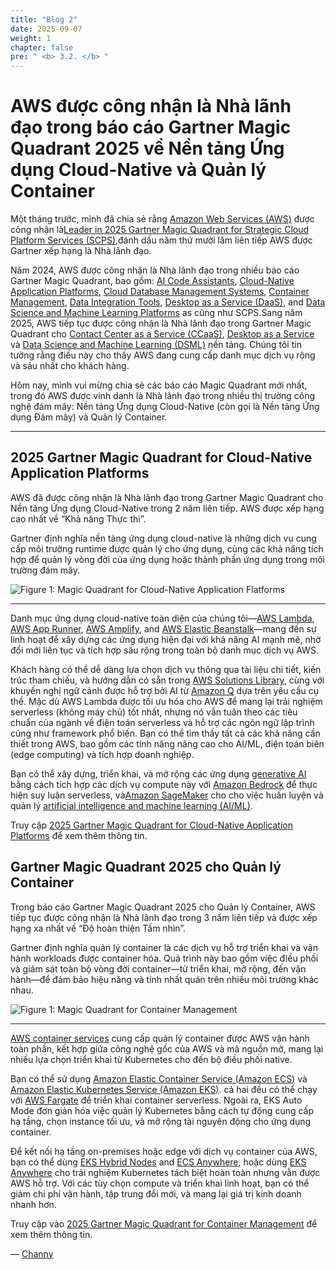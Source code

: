```yaml
---
title: "Blog 2"
date: 2025-09-07
weight: 1
chapter: false
pre: " <b> 3.2. </b> "
---
```

<!-- {{% notice warning %}}
⚠️ **Note:** The information below is for reference purposes only. Please **do not copy verbatim** for your report, including this warning.
{{% /notice %}} -->

# AWS được công nhận là Nhà lãnh đạo trong báo cáo Gartner Magic Quadrant 2025 về Nền tảng Ứng dụng Cloud-Native và Quản lý Container

Một tháng trước, mình đã chia sẻ rằng [Amazon Web Services (AWS)](https://aws.amazon.com/) được công nhận là[Leader in 2025 Gartner Magic Quadrant for Strategic Cloud Platform Services (SCPS)](https://aws.amazon.com/blogs/aws/aws-named-as-a-leader-in-2025-gartner-magic-quadrant-for-strategic-cloud-platform-services-for-15-years-in-a-row/),đánh dấu năm thứ mười lăm liên tiếp AWS được Gartner xếp hạng là Nhà lãnh đạo.

Năm 2024, AWS được công nhận là Nhà lãnh đạo trong nhiều báo cáo Gartner Magic Quadrant, bao gồm: [AI Code Assistants](https://aws.amazon.com/blogs/aws/aws-named-as-a-leader-in-the-first-gartner-magic-quadrant-for-ai-code-assistants/), [Cloud-Native Application Platforms](https://pages.awscloud.com/GLOBAL-brand-awareness-content-download-24-gartner-ardm-cloud-application-platforms-mq-learn.html?trk=6ae326d1-79b4-4355-9716-c4ed318beb74&sc_channel=el&wf_id=6729438c0029784a6c773920e5250b88), [Cloud Database Management Systems](https://pages.awscloud.com/GLOBAL-brand-awareness-content-download-24-gartner-ardm-cloud-application-platforms-mq-learn.html?trk=6ae326d1-79b4-4355-9716-c4ed318beb74&sc_channel=el&wf_id=6729438c0029784a6c773920e5250b88), [Container Management](https://pages.awscloud.com/GLOBAL-brand-awareness-content-download-24-gartner-ardm-cloud-application-platforms-mq-learn.html?trk=6ae326d1-79b4-4355-9716-c4ed318beb74&sc_channel=el&wf_id=6729438c0029784a6c773920e5250b88), [Data Integration Tools](https://pages.awscloud.com/GLOBAL-brand-awareness-content-download-24-gartner-ardm-cloud-application-platforms-mq-learn.html?trk=6ae326d1-79b4-4355-9716-c4ed318beb74&sc_channel=el&wf_id=6729438c0029784a6c773920e5250b88), [Desktop as a Service (DaaS)](https://pages.awscloud.com/GLOBAL-brand-awareness-content-download-24-gartner-ardm-cloud-application-platforms-mq-learn.html?trk=6ae326d1-79b4-4355-9716-c4ed318beb74&sc_channel=el&wf_id=6729438c0029784a6c773920e5250b88), and [Data Science and Machine Learning Platforms](https://aws.amazon.com/blogs/machine-learning/aws-recognized-as-a-first-time-leader-in-the-2024-gartner-magic-quadrant-for-data-science-and-machine-learning-platforms/) as cũng như SCPS.Sang năm 2025, AWS tiếp tục được công nhận là Nhà lãnh đạo trong Gartner Magic Quadrant cho [Contact Center as a Service (CCaaS)](https://aws.amazon.com/blogs/contact-center/aws-recognized-as-a-leader-in-the-2025-gartner-magic-quadrant-for-contact-center-as-a-service-ccaas-with-amazon-connect/), [Desktop as a Service](https://aws.amazon.com/blogs/desktop-and-application-streaming/aws-recognized-as-a-leader-in-2025-gartner-magic-quadrant-for-desktop-as-a-service/) và [Data Science and Machine Learning (DSML)](https://pages.awscloud.com/GLOBAL-brand-awareness-content-download-25-gartner-ardm-magic-quadrant-for-desktop-as-a-service-mq-learn.html?trk=8a887164-7100-4226-b322-ec08c02bbdaf&sc_channel=el) nền tảng. Chúng tôi tin tưởng rằng điều này cho thấy AWS đang cung cấp danh mục dịch vụ rộng và sâu nhất cho khách hàng.

Hôm nay, mình vui mừng chia sẻ các báo cáo Magic Quadrant mới nhất, trong đó AWS được vinh danh là Nhà lãnh đạo trong nhiều thị trường công nghệ đám mây: Nền tảng Ứng dụng Cloud-Native (còn gọi là Nền tảng Ứng dụng Đám mây) và Quản lý Container.


---

## 2025 Gartner Magic Quadrant for Cloud-Native Application Platforms

AWS đã được công nhận là Nhà lãnh đạo trong Gartner Magic Quadrant cho Nền tảng Ứng dụng Cloud-Native trong 2 năm liên tiếp. AWS được xếp hạng cao nhất về “Khả năng Thực thi”.

Gartner định nghĩa nền tảng ứng dụng cloud-native là những dịch vụ cung cấp môi trường runtime được quản lý cho ứng dụng, cùng các khả năng tích hợp để quản lý vòng đời của ứng dụng hoặc thành phần ứng dụng trong môi trường đám mây.



![Figure 1: Magic Quadrant for Cloud-Native Application Flatforms](/images/2025_Gartner_MQ_for_Cloud_Native.png)

---
Danh mục ứng dụng cloud-native toàn diện của chúng tôi—[AWS Lambda](https://aws.amazon.com/lambda/), [AWS App Runner](https://aws.amazon.com/apprunner/), [AWS Amplify](https://aws.amazon.com/amplify/), and [AWS Elastic Beanstalk](https://aws.amazon.com/elasticbeanstalk/)—mang đến sự linh hoạt để xây dựng các ứng dụng hiện đại với khả năng AI mạnh mẽ, nhờ đổi mới liên tục và tích hợp sâu rộng trong toàn bộ danh mục dịch vụ AWS.

Khách hàng có thể dễ dàng lựa chọn dịch vụ thông qua tài liệu chi tiết, kiến trúc tham chiếu, và hướng dẫn có sẵn trong [AWS Solutions Library](https://aws.amazon.com/solutions/), cùng với khuyến nghị ngữ cảnh được hỗ trợ bởi AI từ [Amazon Q](https://aws.amazon.com/q/) dựa trên yêu cầu cụ thể. Mặc dù AWS Lambda được tối ưu hóa cho AWS để mang lại trải nghiệm serverless (không máy chủ) tốt nhất, nhưng nó vẫn tuân theo các tiêu chuẩn của ngành về điện toán serverless và hỗ trợ các ngôn ngữ lập trình cũng như framework phổ biến. Bạn có thể tìm thấy tất cả các khả năng cần thiết trong AWS, bao gồm các tính năng nâng cao cho AI/ML, điện toán biên (edge computing) và tích hợp doanh nghiệp.

Bạn có thể xây dựng, triển khai, và mở rộng các ứng dụng [generative AI](https://aws.amazon.com/ai/generative-ai/) bằng cách tích hợp các dịch vụ compute này với [Amazon Bedrock](https://aws.amazon.com/bedrock/) để thực hiện suy luận serverless, và[Amazon SageMaker](https://aws.amazon.com/sagemaker/) cho cho việc huấn luyện và quản lý [artificial intelligence and machine learning (AI/ML)](https://aws.amazon.com/training/learn-about/ai/).

Truy cập [2025 Gartner Magic Quadrant for Cloud-Native Application Platforms](https://pages.awscloud.com/GLOBAL-brand-awareness-content-download-25-gartner-ardm-cloud-native-application-platforms-mq-learn.html?trk=81845190-f445-4d09-831c-3522c5125aae&sc_channel=el) để xem thêm thông tin.


## Gartner Magic Quadrant 2025 cho Quản lý Container



Trong báo cáo Gartner Magic Quadrant 2025 cho Quản lý Container, AWS tiếp tục được công nhận là Nhà lãnh đạo trong 3 năm liên tiếp và được xếp hạng xa nhất về “Độ hoàn thiện Tầm nhìn”.

Gartner định nghĩa quản lý container là các dịch vụ hỗ trợ triển khai và vận hành workloads được container hóa. Quá trình này bao gồm việc điều phối và giám sát toàn bộ vòng đời container—từ triển khai, mở rộng, đến vận hành—để đảm bảo hiệu năng và tính nhất quán trên nhiều môi trường khác nhau.

![Figure 1: Magic Quadrant for Container Management](/images/2025_Gartner_MQ_for_Cloud_Native.png)

---



[AWS container services](https://aws.amazon.com/containers/) cung cấp quản lý container được AWS vận hành toàn phần, kết hợp giữa công nghệ gốc của AWS và mã nguồn mở, mang lại nhiều lựa chọn triển khai từ Kubernetes cho đến bộ điều phối native.

Bạn có thể sử dụng [Amazon Elastic Container Service (Amazon ECS)](https://aws.amazon.com/ecs/) và [Amazon Elastic Kubernetes Service (Amazon EKS)](https://aws.amazon.com/eks/). cả hai đều có thể chạy với [AWS Fargate](https://aws.amazon.com/fargate/) để triển khai container serverless. Ngoài ra, EKS Auto Mode đơn giản hóa việc quản lý Kubernetes bằng cách tự động cung cấp hạ tầng, chọn instance tối ưu, và mở rộng tài nguyên động cho ứng dụng container.

Để kết nối hạ tầng on-premises hoặc edge với dịch vụ container của AWS, bạn có thể dùng [EKS Hybrid Nodes](https://docs.aws.amazon.com/eks/latest/userguide/hybrid-nodes-overview.html) and [ECS Anywhere](https://aws.amazon.com/ecs/anywhere/), hoặc dùng [EKS Anywhere](https://aws.amazon.com/eks/eks-anywhere/) cho trải nghiệm Kubernetes tách biệt hoàn toàn nhưng vẫn được AWS hỗ trợ. Với các tùy chọn compute và triển khai linh hoạt, bạn có thể giảm chi phí vận hành, tập trung đổi mới, và mang lại giá trị kinh doanh nhanh hơn.

Truy cập vào [2025 Gartner Magic Quadrant for Container Management](https://pages.awscloud.com/GLOBAL-brand-awareness-content-download-25-gartner-ardm-magic-quadrant-for-container-management-mq-learn.html?trk=2765a1a5-81b0-48a5-aa7d-53ee27128caa&sc_channel=el) để xem thêm thông tin.

— [Channy](https://www.linkedin.com/in/channy/)


<!-- ## Front Door Microservice

- Provides an API Gateway for external REST interaction  
- Authentication & authorization based on **OIDC** via **Amazon Cognito**  
- Self-managed *deduplication* mechanism using DynamoDB instead of SNS FIFO because:  
  1. SNS deduplication TTL is only 5 minutes  
  2. SNS FIFO requires SQS FIFO  
  3. Ability to proactively notify the sender that the message is a duplicate  

---

## Staging ER7 Microservice

- Lambda “trigger” subscribed to the pub/sub hub, filtering messages by attribute  
- Step Functions Express Workflow to convert ER7 → JSON  
- Two Lambdas:  
  1. Fix ER7 formatting (newline, carriage return)  
  2. Parsing logic  
- Result or error is pushed back into the pub/sub hub  

---

## New Features in the Solution

### 1. AWS CloudFormation Cross-Stack References
Example *outputs* in the core microservice:
```yaml
Outputs:
  Bucket:
    Value: !Ref Bucket
    Export:
      Name: !Sub ${AWS::StackName}-Bucket
  ArtifactBucket:
    Value: !Ref ArtifactBucket
    Export:
      Name: !Sub ${AWS::StackName}-ArtifactBucket
  Topic:
    Value: !Ref Topic
    Export:
      Name: !Sub ${AWS::StackName}-Topic
  Catalog:
    Value: !Ref Catalog
    Export:
      Name: !Sub ${AWS::StackName}-Catalog
  CatalogArn:
    Value: !GetAtt Catalog.Arn
    Export:
      Name: !Sub ${AWS::StackName}-CatalogArn -->
